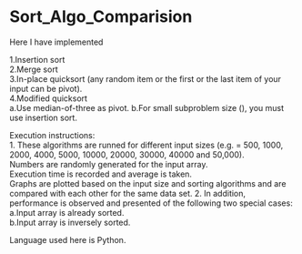 # Sort_Algo_Comparision
Here I have implemented 

1.Insertion  sort  
2.Merge  sort  
3.In-place  quicksort  (any  random  item  or  the  first  or  the  last  item  of  your  input  can  be  pivot).  
4.Modified  quicksort  
	a.Use  median-of-three  as  pivot.
	b.For  small  subproblem  size  (),  you  must  use  insertion  sort.

Execution  instructions:  
	1. These  algorithms are runned for  different  input  sizes  (e.g.    =  500,  1000,  2000,  4000,  5000,  10000,  20000,  30000,  			40000  and  50,000).  
		Numbers are randomly  generated for the input array.  
		Execution time is recorded and average is taken.   
		Graphs are plotted based on the input size and sorting algorithms and are compared with each other for the same data set.
	2. In addition, performance is observed and presented of  the  following  two special cases:  
		a.Input array is already sorted.  
		b.Input array is inversely sorted.  

Language used here is Python.	



